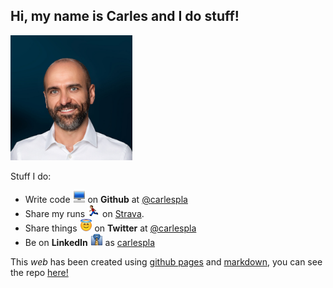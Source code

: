 ## Hi, my name is Carles and I do stuff!
<img src="images/Carnet_2.png" height="200px"/>

Stuff I do:

- Write code <img src="images/emojis/computer.png" width="20px" height="20px"/> on **Github** at [@carlespla](http://github.com/carlespla)
- Share my runs <img src="images/emojis/running.png" width="20px" height="20px"/> on [Strava](https://www.strava.com/athletes/31820634).
- Share things <img src="images/emojis/innocent.png" width="20px" height="20px"/> on **Twitter** at [@carlespla](https://twitter.com/carlespla)
- Be on **LinkedIn** <img src="images/emojis/necktie.png" width="20px" height="20px"/> as [carlespla](https://www.linkedin.com/in/carlespla/)

This *web* has been created using [github pages](https://pages.github.com/) and [markdown](https://guides.github.com/features/mastering-markdown/), you can see the repo [here!](https://github.com/carlespla/carlespla.github.io)

